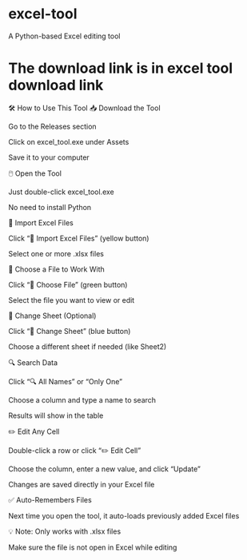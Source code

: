 # excel-tool
A Python-based Excel editing tool

# The download link is in excel tool download link

🛠️ How to Use This Tool
📥 Download the Tool

Go to the Releases section

Click on excel_tool.exe under Assets

Save it to your computer

🖱️ Open the Tool

Just double-click excel_tool.exe

No need to install Python

📁 Import Excel Files

Click “📁 Import Excel Files” (yellow button)

Select one or more .xlsx files

📂 Choose a File to Work With

Click “📂 Choose File” (green button)

Select the file you want to view or edit

🔄 Change Sheet (Optional)

Click “🔄 Change Sheet” (blue button)

Choose a different sheet if needed (like Sheet2)

🔍 Search Data

Click “🔍 All Names” or “Only One”

Choose a column and type a name to search

Results will show in the table

✏️ Edit Any Cell

Double-click a row or click “✏️ Edit Cell”

Choose the column, enter a new value, and click “Update”

Changes are saved directly in your Excel file

✅ Auto-Remembers Files

Next time you open the tool, it auto-loads previously added Excel files

💡 Note:
Only works with .xlsx files

Make sure the file is not open in Excel while editing
